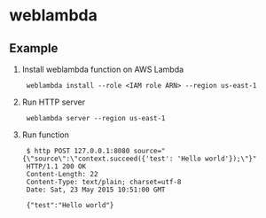 # weblambda

## Example

1. Install weblambda function on AWS Lambda

        weblambda install --role <IAM role ARN> --region us-east-1

2. Run HTTP server

        weblambda server --region us-east-1

3. Run function

		$ http POST 127.0.0.1:8080 source="{\"source\":\"context.succeed({'test': 'Hello world'});\"}"
		HTTP/1.1 200 OK
		Content-Length: 22
		Content-Type: text/plain; charset=utf-8
		Date: Sat, 23 May 2015 10:51:00 GMT

		{"test":"Hello world"}
